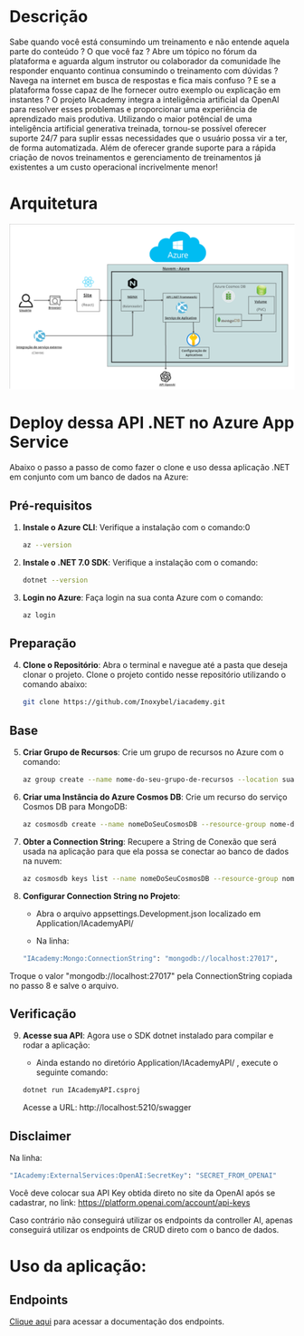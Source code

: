 # Descrição

Sabe quando você está consumindo um treinamento e não entende aquela parte do conteúdo ? O que você faz ? Abre um tópico no fórum da plataforma e aguarda algum instrutor ou colaborador da comunidade lhe responder enquanto continua consumindo o treinamento com dúvidas ? Navega na internet em busca de respostas e fica mais confuso ? E se a plataforma fosse capaz de lhe fornecer outro exemplo ou explicação em instantes ?
O projeto IAcademy integra a inteligência artificial da OpenAI para resolver esses problemas e proporcionar uma experiência de aprendizado mais produtiva. Utilizando o maior potêncial de uma inteligência artificial generativa treinada, tornou-se possível oferecer suporte 24/7 para suplir essas necessidades que o usuário possa vir a ter, de forma automatizada. Além de oferecer grande suporte para a rápida criação de novos treinamentos e gerenciamento de treinamentos já existentes a um custo operacional incrivelmente menor!

# Arquitetura

![arquitetura](./docs/architecture.png)

# Deploy dessa API .NET no Azure App Service

Abaixo o passo a passo de como fazer o clone e uso dessa aplicação .NET em conjunto com um banco de dados na Azure:

## Pré-requisitos

1. **Instale o Azure CLI**: Verifique a instalação com o comando:0
   ```sh
   az --version
   ```

2. **Instale o .NET 7.0 SDK**: Verifique a instalação com o comando:
   ```sh
   dotnet --version
   ```

3. **Login no Azure**: Faça login na sua conta Azure com o comando:
   ```sh
   az login
   ```

## Preparação

4. **Clone o Repositório**: Abra o terminal e navegue até a pasta que deseja clonar o projeto. Clone o projeto contido nesse repositório utilizando o comando abaixo:
   ```sh
   git clone https://github.com/Inoxybel/iacademy.git
   ```
   
## Base

5. **Criar Grupo de Recursos**: Crie um grupo de recursos no Azure com o comando:
   ```sh
   az group create --name nome-do-seu-grupo-de-recursos --location sua-regiao
   ```
   
6. **Criar uma Instância do Azure Cosmos DB**: Crie um recurso do serviço Cosmos DB para MongoDB:
   ```sh
   az cosmosdb create --name nomeDoSeuCosmosDB --resource-group nome-do-seu-grupo-de-recursos --kind MongoDB --locations regionName=sua-regiao failoverPriority=0 isZoneRedundant=False
   ```
   
7. **Obter a Connection String**: Recupere a String de Conexão que será usada na aplicação para que ela possa se conectar ao banco de dados na nuvem:
   ```sh
   az cosmosdb keys list --name nomeDoSeuCosmosDB --resource-group nome-do-seu-grupo-de-recursos --type connection-strings
   ```

8. **Configurar Connection String no Projeto**: 

   - Abra o arquivo appsettings.Development.json localizado em Application/IAcademyAPI/

   - Na linha:
   ```sh
   "IAcademy:Mongo:ConnectionString": "mongodb://localhost:27017",
   ```

Troque o valor "mongodb://localhost:27017" pela ConnectionString copiada no passo 8 e salve o arquivo.


## Verificação

9. **Acesse sua API**: Agora use o SDK dotnet instalado para compilar e rodar a aplicação:

   - Ainda estando no diretório Application/IAcademyAPI/ , execute o seguinte comando:
   ```sh
   dotnet run IAcademyAPI.csproj
   ```

   Acesse a URL: http://localhost:5210/swagger
 
## Disclaimer

Na linha:
   ```sh
   "IAcademy:ExternalServices:OpenAI:SecretKey": "SECRET_FROM_OPENAI"
   ```

   Você deve colocar sua API Key obtida direto no site da OpenAI após se cadastrar, no link: https://platform.openai.com/account/api-keys

   Caso contrário não conseguirá utilizar os endpoints da controller AI, apenas conseguirá utilizar os endpoints de CRUD direto com o banco de dados.

# Uso da aplicação:

## Endpoints

[Clique aqui](./docs/Endpoints_readme.md) para acessar a documentação dos endpoints.


